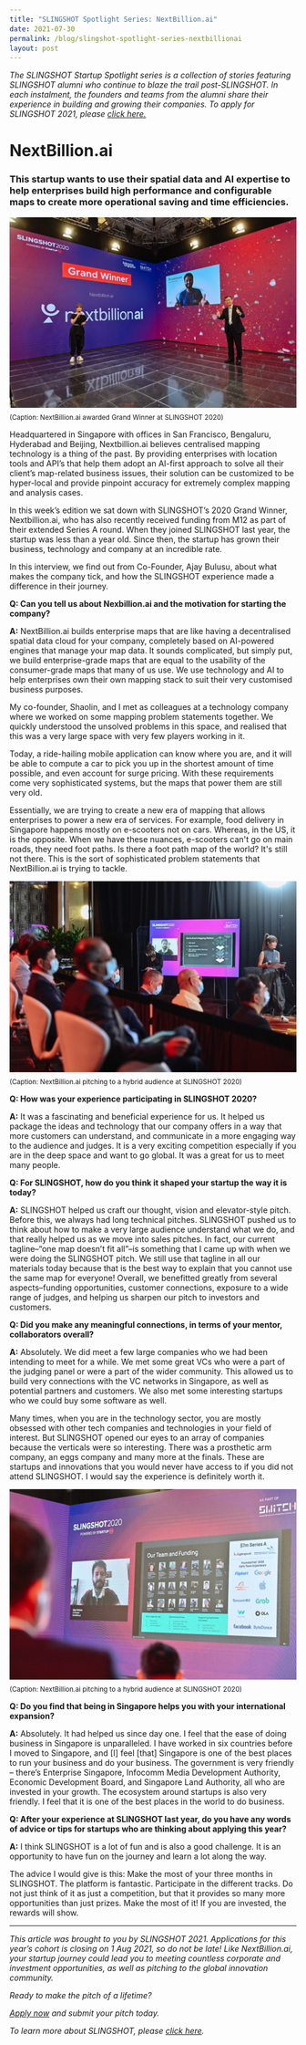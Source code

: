```yaml
---
title: "SLINGSHOT Spotlight Series: NextBillion.ai"
date: 2021-07-30
permalink: /blog/slingshot-spotlight-series-nextbillionai
layout: post
---
```

*The SLINGSHOT Startup Spotlight series is a collection of stories featuring SLINGSHOT alumni who continue to blaze the trail post-SLINGSHOT. In each instalment, the founders and teams from the alumni share their experience in building and growing their companies. To apply for SLINGSHOT 2021, please [click here.](https://slingshot.agorize.com/2021-edition?t=Wpdpp6Sn_r24kjBBmPXsUg&utm_source=www.switchsg.org&utm_medium=referral&utm_campaign=slingshot2021)*
# NextBillion.ai
### This startup wants to use their spatial data and AI expertise to help enterprises build high performance and configurable maps to create more operational saving and time efficiencies. 

![Alt text for image on Isomer site](/images/Article_SLINGSHOT_Spotlight_NextBillion_002.jpeg)
<sub>(Caption: NextBillion.ai awarded Grand Winner at SLINGSHOT 2020)</sub>

Headquartered in Singapore with offices in San Francisco, Bengaluru, Hyderabad and Beijing, Nextbillion.ai believes centralised mapping technology is a thing of the past. By providing enterprises with location tools and API’s that help them adopt an AI-first approach to solve all their client’s map-related business issues, their solution can be customized to be hyper-local and provide pinpoint accuracy for extremely complex mapping and analysis cases.

In this week’s edition we sat down with SLINGSHOT’s 2020 Grand Winner, Nextbillion.ai, who has also recently received funding from M12 as part of their extended Series A round. When they joined SLINGSHOT last year, the startup was less than a year old. Since then, the startup has grown their business, technology and company at an incredible rate. 

In this interview, we find out from Co-Founder, Ajay Bulusu, about what makes the company tick, and how the SLINGSHOT experience made a difference in their journey. 

**Q:  Can you tell us about Nexbillion.ai and the motivation for starting the company?**

**A:** NextBillion.ai builds enterprise maps that are like having a decentralised spatial data cloud for your company, completely based on AI-powered engines that manage your map data. It sounds complicated, but simply put, we build enterprise-grade maps that are equal to the usability of the consumer-grade maps that many of us use. We use technology and AI to help enterprises own their own mapping stack to suit their very customised business purposes.

My co-founder, Shaolin, and I met as colleagues at a technology company where we worked on some mapping problem statements together. We quickly understood the unsolved problems in this space, and realised that this was a very large space with very few players working in it.

Today, a ride-hailing mobile application can know where you are, and it will be able to compute a car to pick you up in the shortest amount of time possible, and even account for surge pricing. With these requirements come very sophisticated systems, but the maps that power them are still very old. 

Essentially, we are trying to create a new era of mapping that allows enterprises to power a new era of services. For example, food delivery in Singapore happens mostly on e-scooters not on cars. Whereas, in the US, it is the opposite. When we have these nuances, e-scooters can't go on main roads, they need foot paths. Is there a foot path map of the world? It's still not there. This is the sort of sophisticated problem statements that NextBillion.ai is trying to tackle.

![Alt text for image on Isomer site](/images/Article_SLINGSHOT_Spotlight_NextBillion_009.jpeg)
<sub>(Caption: NextBillion.ai pitching to a hybrid audience at SLINGSHOT 2020)</sub>

**Q: How was your experience participating in SLINGSHOT 2020?**

**A:** It was a fascinating and beneficial experience for us. It helped us package the ideas and technology that our company offers in a way that more customers can understand, and communicate in a more engaging way to the audience and judges. It is a very exciting competition especially if you are in the deep space and want to go global. It was a great for us to meet many people. 

**Q: For SLINGSHOT, how do you think it shaped your startup the way it is today?**

**A:** SLINGSHOT helped us craft our thought, vision and elevator-style pitch. Before this, we always had long technical pitches. SLINGSHOT pushed us to think about how to make a very large audience understand what we do, and that really helped us as we move into sales pitches. In fact, our current tagline–“one map doesn’t fit all”–is something that I came up with when we were doing the SLINGSHOT pitch. We still use that tagline in all our materials today because that is the best way to explain that you cannot use the same map for everyone! Overall, we benefitted greatly from several aspects–funding opportunities, customer connections, exposure to a wide range of judges, and helping us sharpen our pitch to investors and customers. 

**Q: Did you make any meaningful connections, in terms of your mentor, collaborators overall?**

**A:** Absolutely. We did meet a few large companies who we had been intending to meet for a while. We met some great VCs who were a part of the judging panel or were a part of the wider community. This allowed us to build very connections with the VC networks in Singapore, as well as potential partners and customers. We also met some interesting startups who we could buy some software as well. 

Many times, when you are in the technology sector, you are mostly obsessed with other tech companies and technologies in your field of interest. But SLINGSHOT opened our eyes to an array of companies because the verticals were so interesting. There was a prosthetic arm company, an eggs company and many more at the finals. These are startups and innovations that you would never have access to if you did not attend SLINGSHOT. I would say the experience is definitely worth it. 

![Alt text for image on Isomer site](/images/Article_SLINGSHOT_Spotlight_NextBillion_010.jpeg)
<sub>(Caption: NextBillion.ai pitching to a hybrid audience at SLINGSHOT 2020)</sub>

**Q: Do you find that being in Singapore helps you with your international expansion?**

**A:** Absolutely. It had helped us since day one. I feel that the ease of doing business in Singapore is unparalleled. I have worked in six countries before I moved to Singapore, and [I] feel [that] Singapore is one of the best places to run your business and do your business. The government is very friendly – there’s Enterprise Singapore, Infocomm Media Development Authority, Economic Development Board, and Singapore Land Authority, all who are invested in your growth. The ecosystem around startups is also very friendly. I feel that it is one of the best places in the world to do business. 

**Q: After your experience at SLINGSHOT last year, do you have any words of advice or tips for startups who are thinking about applying this year?**

**A:** I think SLINGSHOT is a lot of fun and is also a good challenge. It is an opportunity to have fun on the journey and learn a lot along the way. 

The advice I would give is this: Make the most of your three months in SLINGSHOT. The platform is fantastic. Participate in the different tracks. Do not just think of it as just a competition, but that it provides so many more opportunities than just prizes. Make the most of it! If you are invested, the rewards will show.


***

*This article was brought to you by SLINGSHOT 2021. Applications for this year’s cohort is closing on 1 Aug 2021, so do not be late! Like NextBillion.ai, your startup journey could lead you to meeting countless corporate and investment opportunities, as well as pitching to the global innovation community.*

*Ready to make the pitch of a lifetime?*

*[Apply now](https://slingshot.agorize.com/2021-edition?t=Wpdpp6Sn_r24kjBBmPXsUg&utm_source=www.switchsg.org&utm_medium=referral&utm_campaign=slingshot2021) and submit your pitch today.*

*To learn more about SLINGSHOT, please [click here](/highlights/slingshot/2021/overview).*
